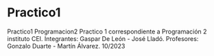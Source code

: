 # Practico1
Practico1 Programacion2
Practico 1 correspondiente a Programación 2 instituto CEI.
Integrantes: Gaspar De León - José Lladó.
Profesores: Gonzalo Duarte - Martín Álvarez.
10/2023
